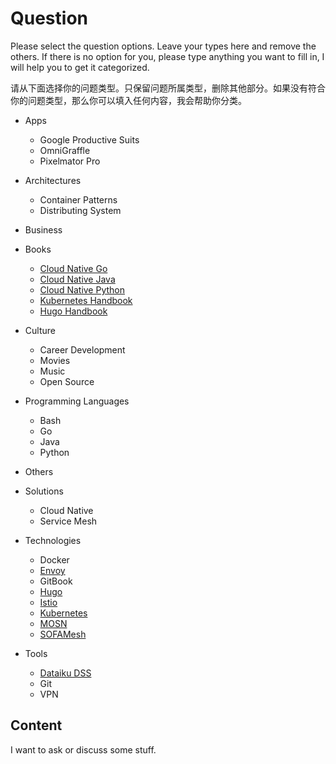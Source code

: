 # Question

Please select the question options. Leave your types here and remove the others. If there is no option for you, please type anything you want to fill in, I will help you to get it categorized.

请从下面选择你的问题类型。只保留问题所属类型，删除其他部分。如果没有符合你的问题类型，那么你可以填入任何内容，我会帮助你分类。

- Apps
  - Google Productive Suits
  - OmniGraffle
  - Pixelmator Pro

- Architectures
  - Container Patterns
  - Distributing System
- Business
- Books
  - [Cloud Native Go](http://jimmysong.io/posts/cloud-native-go)
  - [Cloud Native Java](http://jimmysong.io/posts/cloud-native-java)
  - [Cloud Native Python](http://jimmysong.io/posts/cloud-native-python)
  - [Kubernetes Handbook](https://github.com/rootsongjc/kubernetes-handbook)
  - [Hugo Handbook](https://github.com/rootsongjc/hugo-handbook)
- Culture
  - Career Development
  - Movies
  - Music
  - Open Source

- Programming Languages
  - Bash
  - Go
  - Java
  - Python
- Others
- Solutions
  - Cloud Native
  - Service Mesh
- Technologies
  - Docker
  - [Envoy](https://envoyproxy.io)
  - GitBook
  - [Hugo](https://gohugo.io)
  - [Istio](https://istio.io)
  - [Kubernetes](https://kubernetes.io)
  - [MOSN](https://github.com/alipay/sofa-mosn)
  - [SOFAMesh](https://github.com/alipay/sofa-mesh)
- Tools
  - [Dataiku DSS](https://www.dataiku.com/dss/features/connectivity/)
  - Git
  - VPN

## Content

I want to ask or discuss some stuff.